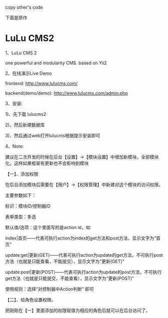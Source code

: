 copy other's code 

下面是原作


# LuLu CMS2
1、LuLu CMS 2

one powerful and modularity CMS. based on Yii2



2、在线演示Live Demo

frontend: http://www.lulucms.com/

backend(demo/demo): http://www.lulucms.com/admin.php



3、安装:

1)、先下载 lulucms2

2)、然后新建数据库

3)、然后通过web打开lulucms根据提示安装即可


4、Note:

建议在二次开发的时候在后台【设置】->【模块设置】中增加新模块，全部模块化。这样如果框架有更新也不会影响到模块

【一】、添加权限

在后台添加模块后需要在【用户】->【权限管理】中新建对这个模块的访问权限。

主要参数如下：

标识：模块ID/控制器ID

表单类型：多选

默认值/选项：这个里面写的是action id，如

index|首页——代表可执行action为index的get方法和post方法，显示文字为“首页”

update:get|更新(GET)——代表可执行action为update的get方法，不可执行post方法（也就是只能查看，不能提交），显示文字为“更新(GET)”

update:post|更新(POST)——代表可执行action为update的post方法，不可执行get方法（也就是只能提交，不能查看），显示文字为“更新(POST)”

使用规则：选择“对控制器中Action判断” 即可

【二】、给角色设置权限。

把刚刚在【一】里面添加的权限赋值为相应的角色后就可以在后台访问了。


